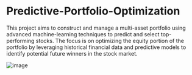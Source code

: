 # Predictive-Portfolio-Optimization

This project aims to construct and manage a multi-asset portfolio using advanced machine-learning techniques to predict and select top-performing stocks. The focus is on optimizing the equity portion of the portfolio by leveraging historical financial data and predictive models to identify potential future winners in the stock market.

![image](https://github.com/user-attachments/assets/a2ca0a3f-bf56-477d-ad38-a9c933656f50)

